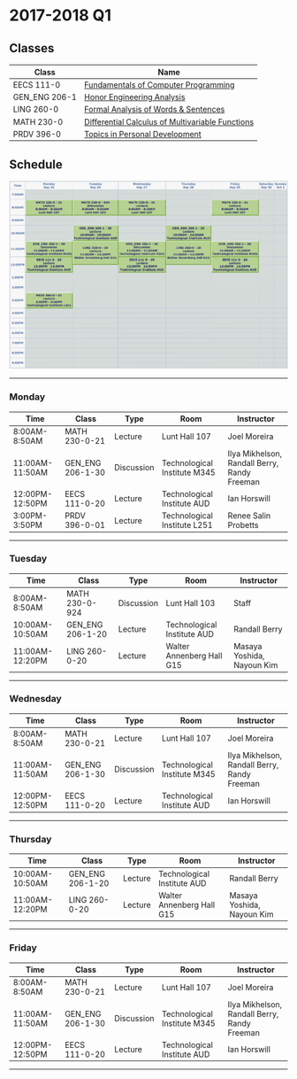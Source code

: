 # 2017-2018 Q1

## Classes

Class | Name
--- | ---
EECS 111-0 | [Fundamentals of Computer Programming](./EECS%20111-0)
GEN_ENG 206-1 | [Honor Engineering Analysis](./GEN_ENG%20206-1)
LING 260-0 | [Formal Analysis of Words & Sentences](./LING%20260-0)
MATH 230-0 | [Differential Calculus of Multivariable Functions](./MATH%20230-0)
PRDV 396-0 | [Topics in Personal Development](./PRDV%20396-0)

## Schedule

[![Schedule](./schedule.png)](https://caesar.ent.northwestern.edu/psp/s9prod/EMPLOYEE/HRMS/c/SA_LEARNER_SERVICES.SSR_SSENRL_SCHD_W.GBL?pslnkid=NW_SS_SA_VW_MY_WKLY_SCHDL&FolderPath=PORTAL_ROOT_OBJECT.NW_SS_ENROLLMENT.NW_SS_SA_VW_MY_WKLY_SCHDL&IsFolder=false&IgnoreParamTempl=FolderPath%2cIsFolder)

___

### Monday

Time | Class | Type | Room | Instructor
--- | --- | --- | --- | ---
8:00AM-8:50AM | MATH 230-0-21 | Lecture | Lunt Hall 107 | Joel Moreira
11:00AM-11:50AM | GEN_ENG 206-1-30 | Discussion | Technological Institute M345 | Ilya Mikhelson, Randall Berry, Randy Freeman
12:00PM-12:50PM | EECS 111-0-20 | Lecture | Technological Institute AUD | Ian Horswill
3:00PM-3:50PM | PRDV 396-0-01 | Lecture | Technological Institute L251 | Renee Salin Probetts

___

### Tuesday

Time | Class | Type | Room | Instructor
--- | --- | --- | --- | ---
8:00AM-8:50AM | MATH 230-0-924 | Discussion | Lunt Hall 103 | Staff
10:00AM-10:50AM | GEN_ENG 206-1-20 | Lecture | Technological Institute AUD | Randall Berry
11:00AM-12:20PM | LING 260-0-20 | Lecture | Walter Annenberg Hall G15 | Masaya Yoshida, Nayoun Kim

___

### Wednesday

Time | Class | Type | Room | Instructor
--- | --- | --- | --- | ---
8:00AM-8:50AM | MATH 230-0-21 | Lecture | Lunt Hall 107 | Joel Moreira
11:00AM-11:50AM | GEN_ENG 206-1-30 | Discussion | Technological Institute M345 | Ilya Mikhelson, Randall Berry, Randy Freeman
12:00PM-12:50PM | EECS 111-0-20 | Lecture | Technological Institute AUD | Ian Horswill

___

### Thursday

Time | Class | Type | Room | Instructor
--- | --- | --- | --- | ---
10:00AM-10:50AM | GEN_ENG 206-1-20 | Lecture | Technological Institute AUD | Randall Berry
11:00AM-12:20PM | LING 260-0-20 | Lecture | Walter Annenberg Hall G15 | Masaya Yoshida, Nayoun Kim

___

### Friday

Time | Class | Type | Room | Instructor
---  | ---   | ---  | ---  | ---
8:00AM-8:50AM | MATH 230-0-21 | Lecture | Lunt Hall 107 | Joel Moreira
11:00AM-11:50AM | GEN_ENG 206-1-30 | Discussion | Technological Institute M345 | Ilya Mikhelson, Randall Berry, Randy Freeman
12:00PM-12:50PM | EECS 111-0-20 | Lecture | Technological Institute AUD | Ian Horswill

___
